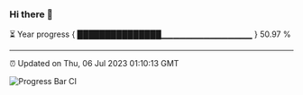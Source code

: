 ### Hi there 👋

⏳ Year progress { ███████████████▁▁▁▁▁▁▁▁▁▁▁▁▁▁▁ } 50.97 %

---

⏰ Updated on Thu, 06 Jul 2023 01:10:13 GMT

![Progress Bar CI](https://github.com/liununu/liununu/workflows/Progress%20Bar%20CI/badge.svg)
